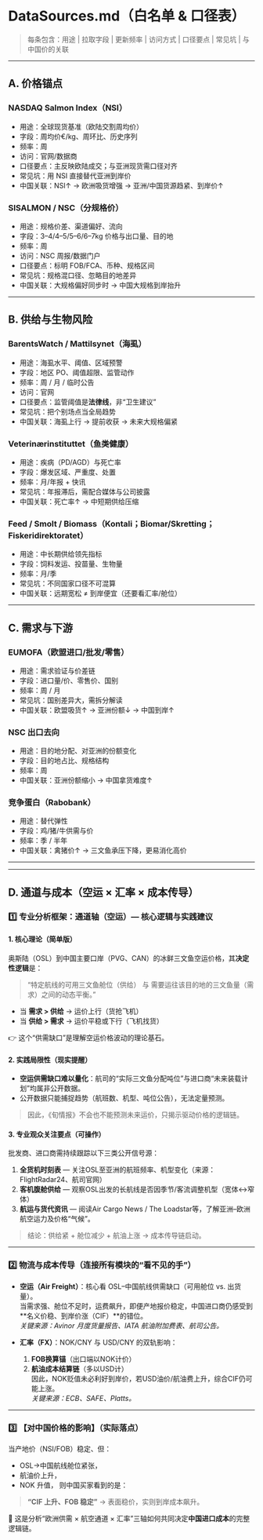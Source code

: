 # DataSources.md（白名单 & 口径表）
> 每条包含：用途 | 拉取字段 | 更新频率 | 访问方式 | 口径要点 | 常见坑 | 与中国价的关联

---

## A. 价格锚点
### NASDAQ Salmon Index（NSI）
- 用途：全球现货基准（欧陆交割周均价）
- 字段：周均价€/kg、周环比、历史序列
- 频率：周
- 访问：官网/数据商
- 口径要点：主反映欧陆成交；与亚洲现货需口径对齐
- 常见坑：用 NSI 直接替代亚洲到岸价
- 中国关联：NSI↑ → 欧洲吸货增强 → 亚洲/中国货源趋紧、到岸价↑

### SISALMON / NSC（分规格价）
- 用途：规格价差、渠道偏好、流向
- 字段：3–4/4–5/5–6/6–7kg 价格与出口量、目的地
- 频率：周
- 访问：NSC 周报/数据门户
- 口径要点：标明 FOB/FCA、币种、规格区间
- 常见坑：规格混口径、忽略目的地差异
- 中国关联：大规格偏好同步时 → 中国大规格到岸抬升

---

## B. 供给与生物风险
### BarentsWatch / Mattilsynet（海虱）
- 用途：海虱水平、阈值、区域预警
- 字段：地区 PO、阈值超限、监管动作
- 频率：周 / 月 / 临时公告
- 访问：官网
- 口径要点：监管阈值是**法律线**，非“卫生建议”
- 常见坑：把个别场点当全局趋势
- 中国关联：海虱上行 → 提前收获 → 未来大规格偏紧

### Veterinærinstituttet（鱼类健康）
- 用途：疾病（PD/AGD）与死亡率
- 字段：爆发区域、严重度、处置
- 频率：月/年报 + 快讯
- 常见坑：年报滞后，需配合媒体与公司披露
- 中国关联：死亡率↑ → 中短期供给压缩

### Feed / Smolt / Biomass（Kontali；Biomar/Skretting；Fiskeridirektoratet）
- 用途：中长期供给领先指标
- 字段：饲料发运、投苗量、生物量
- 频率：月/季
- 常见坑：不同国家口径不可混算
- 中国关联：远期宽松 ≠ 到岸便宜（还要看汇率/舱位）

---

## C. 需求与下游
### EUMOFA（欧盟进口/批发/零售）
- 用途：需求验证与价差链
- 字段：进口量/价、零售价、国别
- 频率：周 / 月
- 常见坑：国别差异大，需拆分解读
- 中国关联：欧盟吸货↑ → 亚洲份额↓ → 中国到岸↑

### NSC 出口去向
- 用途：目的地分配、对亚洲的份额变化
- 字段：目的地占比、规格结构
- 频率：周
- 中国关联：亚洲份额缩小 → 中国拿货难度↑

### 竞争蛋白（Rabobank）
- 用途：替代弹性
- 字段：鸡/猪/牛供需与价
- 频率：季 / 半年
- 中国关联：禽猪价↑ → 三文鱼承压下降，更易消化高价

---


---

## D. 通道与成本（空运 × 汇率 × 成本传导）

### 1️⃣ 专业分析框架：通道轴（空运）— 核心逻辑与实践建议

#### 1. 核心理论（简单版）
奥斯陆（OSL）到中国主要口岸（PVG、CAN）的冰鲜三文鱼空运价格，其**决定性逻辑**是：
> “特定航线的可用三文鱼舱位（供给） 与 需要运往该目的地的三文鱼量（需求）之间的动态平衡。”

- 当 **需求 > 供给** → 运价上行（货抢飞机）  
- 当 **供给 > 需求** → 运价平稳或下行（飞机找货）

👉 这个“供需缺口”是理解空运价格波动的理论基石。

#### 2. 实践局限性（现实提醒）
- **空运供需缺口难以量化**：航司的“实际三文鱼分配吨位”与进口商“未来装载计划”均属非公开数据。  
- 公开数据只能捕捉趋势（航班数、机型、吨位公告），无法定量预测。

> 因此，《旬情报》不会也不能预测未来运价，只揭示驱动价格的逻辑链。

#### 3. 专业观众关注要点（可操作）
批发商、进口商需持续跟踪以下三类公开信号源：
1. **全货机时刻表** — 关注OSL至亚洲的航班频率、机型变化（来源：FlightRadar24、航司官网）  
2. **客机腹舱供给** — 观察OSL出发的长航线是否因季节/客流调整机型（宽体↔窄体）  
3. **航运与货代资讯** — 阅读Air Cargo News / The Loadstar等，了解亚洲–欧洲航空运力及价格“气候”。

> 结论：供给紧 + 舱位减少 + 航油上涨 → 成本传导链启动。

---

### 2️⃣ 物流与成本传导（连接所有模块的“看不见的手”）

- **空运（Air Freight）**：核心看 OSL–中国航线供需缺口（可用舱位 vs. 出货量）。  
  当需求强、舱位不足时，运费飙升，即便产地报价稳定，中国进口商仍感受到**名义价稳、到岸价涨（CIF）**的错位。  
  _关键来源：Avinor 月度货量报告、IATA 航油附加费表、航司公告。_

- **汇率（FX）**：NOK/CNY 与 USD/CNY 的双轨影响：
  1. **FOB换算锚**（出口端以NOK计价）  
  2. **航油成本结算链**（多以USD计）  
  因此，NOK贬值未必利好到岸价，若USD油价/航油费上升，综合CIF仍可能上涨。  
  _关键来源：ECB、SAFE、Platts。_

---

### 3️⃣ 【对中国价格的影响】（实际落点）
当产地价（NSI/FOB）稳定、但：
- OSL→中国航线舱位紧张，
- 航油价上升，
- NOK 升值，
则中国买家看到的是：
> **“CIF 上升、FOB 稳定”** → 表面稳价，实则到岸成本飙升。

🧩 这是分析“欧洲供需 × 航空通道 × 汇率”三轴如何共同决定**中国进口成本**的完整逻辑链。

